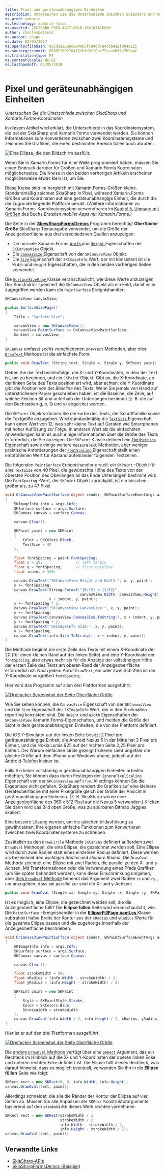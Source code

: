 ```yaml
---
title: Pixel und geräteunabhängigen Einheiten
description: Untersuchen Sie die Unterschiede zwischen SkiaSharp und Xamarin.Forms-Koordinaten
ms.prod: xamarin
ms.technology: xamarin-forms
ms.assetid: 26C25BB8-FBE8-4B77-B01D-16A163A16890
author: charlespetzold
ms.author: chape
ms.date: 02/09/2017
ms.openlocfilehash: e01d3e228a0684865fb09dd7a4cbb0e2f0b49125
ms.sourcegitcommit: 66807f8927d472fbfd0ff8bc77cea9b37e7b9a4f
ms.translationtype: MT
ms.contentlocale: de-DE
ms.lasthandoff: 04/05/2018
---
```

# <a name="pixels-and-device-independent-units"></a>Pixel und geräteunabhängigen Einheiten

_Untersuchen Sie die Unterschiede zwischen SkiaSharp und Xamarin.Forms-Koordinaten_

In diesem Artikel wird erklärt, die Unterschiede in das Koordinatensystem, die bei der SkiaSharp und Xamarin.Forms verwendet werden. Sie können Informationen zum Konvertieren zwischen zwei Koordinatensysteme und zeichnen Sie Grafiken, die einen bestimmten Bereich füllen auch abrufen:

![](pixels-images/screenfillexample.png "Eine Ellipse, die den Bildschirm ausfüllt.")

Wenn Sie in Xamarin.Forms für eine Weile programmiert haben, müssen Sie einen Eindruck darüber für Größen und Xamarin.Forms Koordinaten möglicherweise. Die Kreise in den beiden vorherigen Artikeln erscheinen möglicherweise etwas klein ist, um Sie.

Diese Kreise *sind* im Vergleich mit Xamarin.Forms-Größen kleine. Standardmäßig zeichnet SkiaSharp in Pixel, während Xamarin.Forms Größen und Koordinaten auf eine geräteunabhängige Einheit, die durch die die zugrunde liegende Plattform beruht. (Weitere Informationen zu Xamarin.Forms-Koordinatensystem verwendbaren im [Kapitel 5. Umgang mit Größen](~/xamarin-forms/creating-mobile-apps-xamarin-forms/summaries/chapter05.md) des Buchs *Erstellen mobiler Apps mit Xamarin.Forms*.)

Die Seite in der [ **SkewSharpFormsDemos** ](https://developer.xamarin.com/samples/xamarin-forms/SkiaSharpForms/Demos/) Programm berechtigt **Oberfläche Größe** SkiaSharp Textausgabe verwendet, um die Größe der Anzeigeoberfläche aus drei verschiedenen Quellen anzuzeigen:

- Die normale Xamarin.Forms [ `Width` ](https://developer.xamarin.com/api/property/Xamarin.Forms.VisualElement.Width/) und [ `Height` ](https://developer.xamarin.com/api/property/Xamarin.Forms.VisualElement.Height/) Eigenschaften der `SKCanvasView` Objekt.
- Die [ `CanvasSize` ](https://developer.xamarin.com/api/property/SkiaSharp.Views.Forms.SKCanvasView.CanvasSize/) Eigenschaft von der `SKCanvasView` Objekt.
- Die [ `Size` ](https://developer.xamarin.com/api/property/SkiaSharp.SKImageInfo.Size/) Eigenschaft der `SKImageInfo` Wert, der mit konsistent ist die `Width` und `Height` Eigenschaften, die in den beiden vorherigen Seiten verwendet.

Die [ `SurfaceSizePage` ](https://github.com/xamarin/xamarin-forms-samples/blob/master/SkiaSharpForms/Demos/Demos/SkiaSharpFormsDemos/Basics/SurfaceSizePage.cs) Klasse veranschaulicht, wie diese Werte anzuzeigen. Der Konstruktor speichert die `SKCanvasView` Objekt als ein Feld, damit es in zugegriffen werden kann die `PaintSurface` Ereignishandler:

```csharp
SKCanvasView canvasView;

public SurfaceSizePage()
{
    Title = "Surface Size";

    canvasView = new SKCanvasView();
    canvasView.PaintSurface += OnCanvasViewPaintSurface;
    Content = canvasView;
}
```

`SKCanvas` umfasst sechs verschiedenen `DrawText` Methoden, aber dies [ `DrawText` ](https://developer.xamarin.com/api/member/SkiaSharp.SKCanvas.DrawText/p/System.String/System.Single/System.Single/SkiaSharp.SKPaint/) Methode ist die einfachste Form:

```csharp
public void DrawText (String text, Single x, Single y, SKPaint paint)
```

Geben Sie die Textzeichenfolge, die X- und Y-Koordinaten, in dem der Text ist, um zu beginnen, und ein `SKPaint` Objekt. Gibt an, die X-Koordinate, an der linken Seite des Texts positioniert wird, aber achten: die Y-Koordinate gibt die Position von der *Baseline* des Texts. Wenn Sie jemals von Hand auf unterstrichenen Papier geschrieben haben, ist die Baseline, die Zeile, auf welche Zeichen Sit und unterhalb der Unterlängen bestimmt (z. B. die auf den Buchstaben g, p, Q und y) abgeleitet werden.

Die `SKPaint` Objekts können Sie die Farbe des Texts, der Schriftfamilie sowie die Textgröße anzugeben. Wird standardmäßig die [ `TextSize` ](https://developer.xamarin.com/api/property/SkiaSharp.SKPaint.TextSize/) Eigenschaft kann einen Wert von 12, was sehr kleine Text auf Geräten wie Smartphones mit hoher Auflösung zur Folge. In anderen Wert als die einfachsten Anwendungen kann es auch einige Informationen über die Größe des Texts erforderlich, die Sie anzeigen. Die `SKPaint` Klasse definiert ein [ `FontMetrics` ](https://developer.xamarin.com/api/property/SkiaSharp.SKPaint.FontMetrics/) Eigenschaft sowie einige weitere [ `MeasureText` ](https://developer.xamarin.com/api/member/SkiaSharp.SKPaint.MeasureText/p/System.String/) Methoden, aber weniger praktische Anforderungen der [ `FontSpacing` ](https://developer.xamarin.com/api/property/SkiaSharp.SKPaint.FontSpacing/) Eigenschaft stellt einen empfohlenen Wert für Abstand aufeinander folgenden Textzeilen.

Die folgenden `PaintSurface` Ereignishandler erstellt ein `SKPaint` -Objekt für eine `TextSize` von 40 Pixel, die gewünschte Höhe des Texts von der obersten Position des Oberlängen an das Ende Unterlängen bestimmt wird. Die `FontSpacing` -Wert, der `SKPaint` Objekt zurückgibt, ist ein bisschen größer als, zu 47 Pixel.

```csharp
void OnCanvasViewPaintSurface(object sender, SKPaintSurfaceEventArgs args)
{
    SKImageInfo info = args.Info;
    SKSurface surface = args.Surface;
    SKCanvas canvas = surface.Canvas;

    canvas.Clear();

    SKPaint paint = new SKPaint
    {
        Color = SKColors.Black,
        TextSize = 40
    };

    float fontSpacing = paint.FontSpacing;
    float x = 20;               // left margin
    float y = fontSpacing;      // first baseline
    float indent = 100;

    canvas.DrawText("SKCanvasView Height and Width:", x, y, paint);
    y += fontSpacing;
    canvas.DrawText(String.Format("{0:F2} x {1:F2}",
                                  canvasView.Width, canvasView.Height),
                    x + indent, y, paint);
    y += fontSpacing * 2;
    canvas.DrawText("SKCanvasView CanvasSize:", x, y, paint);
    y += fontSpacing;
    canvas.DrawText(canvasView.CanvasSize.ToString(), x + indent, y, paint);
    y += fontSpacing * 2;
    canvas.DrawText("SKImageInfo Size:", x, y, paint);
    y += fontSpacing;
    canvas.DrawText(info.Size.ToString(), x + indent, y, paint);
}
```

Die Methode beginnt die erste Zeile des Texts mit einem X-Koordinate der 20 (für einen kleinen Rand auf der linken Seite) und eine Y-Koordinate der `fontSpacing`, also etwas mehr als für die Anzeige der vollständigen Höhe der ersten Zeile des Texts am oberen Rand der Anzeigeoberfläche erforderlich ist. Nach jedem Anruf `DrawText`, ein oder zwei Schritten ist die Y-Koordinate vergrößert `fontSpacing`.

Hier wird das Programm auf allen drei Plattformen ausgeführt:

[![](pixels-images/surfacesize-small.png "Dreifacher Screenshot der Seite Oberfläche Größe")](pixels-images/surfacesize-large.png#lightbox "dreifacher Screenshot der Seite Oberfläche Größe")

Wie Sie sehen können, die `CanvasSize` Eigenschaft von der `SKCanvasView` und die `Size` Eigenschaft der `SKImageInfo` Wert, der in den Pixelmaßen reporting konsistent sind. Die `Height` und `Width` Eigenschaften der `SKCanvasView` Xamarin.Forms-Eigenschaften, und melden die Größe der Sicht in dem geräteunabhängigen Einheiten, die von der Plattform definiert.

Die iOS 7-Simulator auf der linken Seite besitzt 2 Pixel pro geräteunabhängige Einheit, die Android Nexus 5 in der Mitte hat 3 Pixel pro Einheit, und die Nokia Lumia 925 auf der rechten Seite 2,25 Pixel pro Einheit. Der Warum einfachen circle gezeigt früheren sieht ungefähr die gleiche Größe auf dem iPhone und Windows phone, jedoch auf der Android-Telefon kleiner ist.

Falls Sie lieber vollständig in geräteunabhängigen Einheiten arbeiten möchten, Sie können dazu durch Festlegen der `IgnorePixelScaling` Eigenschaft von der `SKCanvasView` auf `true`. Allerdings können Sie die Ergebnisse nicht gefallen. SkiaSharp rendert die Grafiken auf eine kleinere Geräteoberfläche mit einer Pixelgröße gleich der Größe der Ansicht in geräteunabhängigen Einheiten. (Z. B. SkiaSharp würde eine Anzeigeoberfläche des 360 x 512 Pixel auf die Nexus 5 verwenden.) Klicken Sie dann wird das Bild oben Größe, was zu spürbaren Bitmap Jaggies skaliert.

Eine bessere Lösung werden, um die gleichen bildauflösung zu gewährleisten, Ihre eigenen einfache Funktionen zum Konvertieren zwischen zwei Koordinatensysteme zu schreiben.

Zusätzlich zu den `DrawCircle` Methode `SKCanvas` definiert außerdem zwei `DrawOval` Methoden, die eine Ellipse, die gezeichnet werden soll. Eine Ellipse wird durch zwei Radien statt eines einzelnen Radius definiert. Diese werden als bezeichnet den *wichtigen Radius* und *kleinere Radius*. Die `DrawOval` Methode zeichnet eine Ellipse mit zwei Radien, die parallel zu den X- und y-Achsen. Mit Transformationen oder die Verwendung eines Pfads Grafiken (um Sie später behandelt werden), kann diese Einschränkung umgehen, aber [dies `DrawOval` Methode](https://developer.xamarin.com/api/member/SkiaSharp.SKCanvas.DrawOval/p/System.Single/System.Single/System.Single/System.Single/SkiaSharp.SKPaint/) benennt das Argument zwei Radien `rx` und `ry` , um anzugeben, dass sie parallel zur sind die X- und y-Achsen:

```csharp
public void DrawOval (Single cx, Single cy, Single rx, Single ry, SKPaint paint)
```

Ist es möglich, eine Ellipse, die gezeichnet werden soll, die die Anzeigeoberfläche füllt? Die **Ellipse füllen** Seite wird veranschaulicht, wie. Die `PaintSurface` -Ereignishandler in der [ **EllipseFillPage.xaml.cs** ](https://github.com/xamarin/xamarin-forms-samples/blob/master/SkiaSharpForms/Demos/Demos/SkiaSharpFormsDemos/Basics/EllipseFillPage.xaml.cs) Klasse subtrahiert halbe Breite der Kontur aus der `xRadius` und `yRadius` Werte für die gesamte Ellipse passen und die zugehörige innerhalb der Anzeigeoberfläche beschreiben:

```csharp
void OnCanvasViewPaintSurface(object sender, SKPaintSurfaceEventArgs args)
{
    SKImageInfo info = args.Info;
    SKSurface surface = args.Surface;
    SKCanvas canvas = surface.Canvas;

    canvas.Clear();

    float strokeWidth = 50;
    float xRadius = (info.Width - strokeWidth) / 2;
    float yRadius = (info.Height - strokeWidth) / 2;

    SKPaint paint = new SKPaint
    {
        Style = SKPaintStyle.Stroke,
        Color = SKColors.Blue,
        StrokeWidth = strokeWidth
    };
    canvas.DrawOval(info.Width / 2, info.Height / 2, xRadius, yRadius, paint);
}
```

Hier ist er auf den drei Plattformen ausgeführt:

[![](pixels-images/ellipsefill-small.png "Dreifacher Screenshot der Seite Oberfläche Größe")](pixels-images/ellipsefill-large.png#lightbox "dreifacher Screenshot der Seite Oberfläche Größe")

Die [andere `DrawOval` Methode](https://developer.xamarin.com/api/member/SkiaSharp.SKCanvas.DrawOval/p/SkiaSharp.SKRect/SkiaSharp.SKPaint/) verfügt über eine [ `SGRect` ](https://developer.xamarin.com/api/type/SkiaSharp.SKRect/) Argument, das ein Rechteck im Hinblick auf die X- und Y-Koordinaten der oberen linken Ecke und unteren rechten Ecke definiert ist. Die Ellipse füllt dieses Rechteck, was darauf hinweist, dass es möglich eventuell, verwenden Sie ihn in die **Ellipse füllen** Seite wie folgt:

```csharp
SKRect rect = new SKRect(0, 0, info.Width, info.Height);
canvas.DrawOval(rect, paint);
```

Allerdings schneidet, die alle die Ränder der Kontur der Ellipse auf vier Seiten ab. Müssen Sie alle Anpassen der `SKRect` Konstruktorargumente basierend auf den `strokeWidth` dieses Werk rechten vornehmen:

```csharp
SKRect rect = new SKRect(strokeWidth / 2,
                         strokeWidth / 2,
                         info.Width - strokeWidth / 2,
                         info.Height - strokeWidth / 2);
canvas.DrawOval(rect, paint);
```


## <a name="related-links"></a>Verwandte Links

- [SkiaSharp-APIs](https://developer.xamarin.com/api/root/SkiaSharp/)
- [SkiaSharpFormsDemos (Beispiel)](https://developer.xamarin.com/samples/xamarin-forms/SkiaSharpForms/Demos/)
